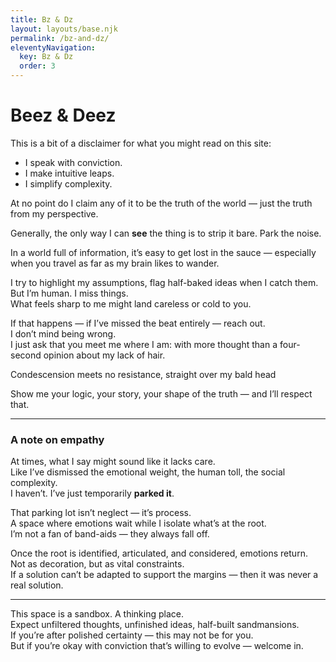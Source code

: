 ```yaml
---
title: Bz & Dz
layout: layouts/base.njk
permalink: /bz-and-dz/
eleventyNavigation:
  key: Bz & Dz
  order: 3
---
```


<h1> Beez & Deez </h1>

This is a bit of a disclaimer for what you might read on this site:

- I speak with conviction.  
- I make intuitive leaps.  
- I simplify complexity.

At no point do I claim any of it to be the truth of the world — just the truth from my perspective.

Generally, the only way I can <strong>see</strong> the thing is to strip it bare. Park the noise.

In a world full of information, it’s easy to get lost in the sauce — especially when you travel as far as my brain likes to wander.

I try to highlight my assumptions, flag half-baked ideas when I catch them.  
But I’m human. I miss things.  
What feels sharp to me might land careless or cold to you.

If that happens — if I’ve missed the beat entirely — reach out.  
I don’t mind being wrong.  
I just ask that you meet me where I am: with more thought than a four-second opinion about my lack of hair.

Condescension meets no resistance, straight over my bald head 

Show me your logic, your story, your shape of the truth — and I’ll respect that.

---

<h3> A note on empathy </h3>

At times, what I say might sound like it lacks care.  
Like I’ve dismissed the emotional weight, the human toll, the social complexity.  
I haven’t. I’ve just temporarily <strong>parked it</strong>.

That parking lot isn’t neglect — it’s process.  
A space where emotions wait while I isolate what’s at the root.  
I’m not a fan of band-aids — they always fall off.

Once the root is identified, articulated, and considered, emotions return.  
Not as decoration, but as vital constraints.  
If a solution can’t be adapted to support the margins — then it was never a real solution.

---

This space is a sandbox. A thinking place.  
Expect unfiltered thoughts, unfinished ideas, half-built sandmansions.  
If you’re after polished certainty — this may not be for you.  
But if you’re okay with conviction that’s willing to evolve — welcome in.
